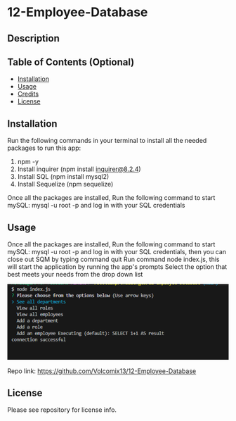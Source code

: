 # 12-Employee-Database

## Description



## Table of Contents (Optional)

- [Installation](#installation)
- [Usage](#usage)
- [Credits](#credits)
- [License](#license)

## Installation
Run the following commands in your terminal to install all the needed packages to run this app:
1. npm -y
2. Install inquirer (npm install inquirer@8.2.4)
2. Install SQL (npm install mysql2)
3. Install Sequelize (npm sequelize)

Once all the packages are installed,
Run the following command to start mySQL: mysql -u root -p and log in with your SQL credentials

## Usage

Once all the packages are installed,
Run the following command to start mySQL: mysql -u root -p and log in with your SQL credentials, then you can close out SQM by typing command quit
Run command node index.js, this will start the application by running the app's prompts
Select the option that best meets your needs from the drop down list

    
![AppImage](./assets/AppImage.png)
    

Repo link: https://github.com/Volcomix13/12-Employee-Database
## License
Please see repository for license info.